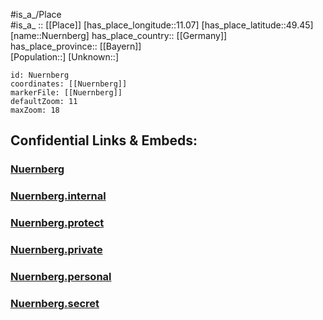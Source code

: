 ﻿---
location: [49.45,11.07] 
mapzoom: [7,12] 
mapmarker: city 
type: City
tags:
- geo/City


SpocWebEntityId: 33003
isDeleted: false
confidential: public

---
#is_a_/Place  
#is_a_ :: [[Place]] 
[has_place_longitude::11.07] 
[has_place_latitude::49.45] 
[name::Nuernberg] 
has_place_country:: [[Germany]]  
has_place_province:: [[Bayern]]  
[Population::] 
[Unknown::] 


```leaflet
id: Nuernberg
coordinates: [[Nuernberg]] 
markerFile: [[Nuernberg]] 
defaultZoom: 11 
maxZoom: 18
```


## Confidential Links & Embeds: 

### [Nuernberg](/_public/Earth/Continent/Europe/Europe~Central/Germany/Germany~West/Bayern/counties~Bayern/Nürnberg/City/Nuernberg.md) 

### [Nuernberg.internal](/_internal/Earth/Continent/Europe/Europe~Central/Germany/Germany~West/Bayern/counties~Bayern/Nürnberg/City/Nuernberg.internal.md) 

### [Nuernberg.protect](/_protect/Earth/Continent/Europe/Europe~Central/Germany/Germany~West/Bayern/counties~Bayern/Nürnberg/City/Nuernberg.protect.md) 

### [Nuernberg.private](/_private/Earth/Continent/Europe/Europe~Central/Germany/Germany~West/Bayern/counties~Bayern/Nürnberg/City/Nuernberg.private.md) 

### [Nuernberg.personal](/_personal/Earth/Continent/Europe/Europe~Central/Germany/Germany~West/Bayern/counties~Bayern/Nürnberg/City/Nuernberg.personal.md) 

### [Nuernberg.secret](/_secret/Earth/Continent/Europe/Europe~Central/Germany/Germany~West/Bayern/counties~Bayern/Nürnberg/City/Nuernberg.secret.md) 
